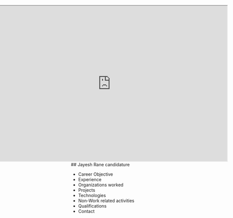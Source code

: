<iframe width="750" height="500" align="right" allow="microphone;" src="https://console.dialogflow.com/api-client/demo/embedded/Jay-HelpBot"></iframe>  
## Jayesh Rane candidature
  
* Career Objective  
* Experience  
* Organizations worked  
* Projects  
* Technologies  
* Non-Work related activities  
* Qualifications  
* Contact  
